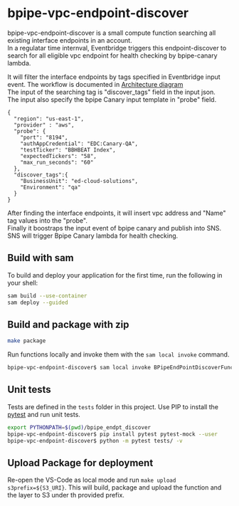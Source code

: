 # bpipe-vpc-endpoint-discover

bpipe-vpc-endpoint-discover is a small compute function searching all existing interface endpoints in an account.  
In a regulatar time internval, Eventbridge triggers this endpoint-discover to search for all eligible vpc endpoint for health checking by bpipe-canary lambda.

It will filter the interface endpoints by tags specified in Eventbridge input event. 
The workflow is documented in [Architecture diagram](https://cms.prod.bloomberg.com/team/display/~calbert3/CSA+-+B-PIPE+Canary+implementation)  
The input of the searching tag is "discover_tags" field in the input json.  
The input also specify the bpipe Canary input template in "probe" field.  
```
{
  "region": "us-east-1",
  "provider" : "aws",
  "probe": {
    "port": "8194",
    "authAppCredential": "EDC:Canary-QA",
    "testTicker": "BBHBEAT Index",
    "expectedTickers": "58",
    "max_run_seconds": "60"
  },
  "discover_tags":{
    "BusinessUnit": "ed-cloud-solutions",
    "Environment": "qa"
  }
}
```
After finding the interface endpoints, it will insert vpc address and "Name" tag values into the "probe".  
Finally it boostraps the input event of bpipe canary and publish into SNS. SNS will trigger Bpipe Canary lambda for health checking.  



## Build with sam
To build and deploy your application for the first time, run the following in your shell:

```bash
sam build --use-container
sam deploy --guided
```

## Build and package with zip

```bash
make package
```


Run functions locally and invoke them with the `sam local invoke` command.

```bash
bpipe-vpc-endpoint-discover$ sam local invoke BPipeEndPointDiscoverFunction --event events/event.json
```

## Unit tests

Tests are defined in the `tests` folder in this project. Use PIP to install the [pytest](https://docs.pytest.org/en/latest/) and run unit tests.

```bash
export PYTHONPATH=$(pwd)/bpipe_endpt_discover
bpipe-vpc-endpoint-discover$ pip install pytest pytest-mock --user
bpipe-vpc-endpoint-discover$ python -m pytest tests/ -v
```


## Upload Package for deployment
Re-open the VS-Code as local mode and run `make upload s3prefix=${S3_URI}`. This will build, package and upload the function and the layer to S3 under th provided prefix.

